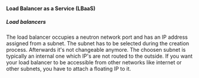 #### Load Balancer as a Service (LBaaS)

##### Load balancers

The load balancer occupies a neutron network port and has an IP address assigned from a subnet. The subnet 
has to be selected during the creation process. Afterwards it's not changeable anymore. The choosen subnet is typically an internal one which IP's are not routed to the outside. 
If you want your load balancer to be accessible from other networks like internet or other subnets, you have to attach a floating IP to it. 